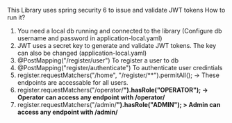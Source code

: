 This Library uses spring security 6 to issue and validate JWT tokens
How to run it?
1. You need a local db running and connected to the library (Configure db username and password in application-local.yaml)
2. JWT uses a secret key to generate and validate JWT tokens. The key can also be changed (application-local.yaml)
3. @PostMapping("/register/user") To register a user to db
4. @PostMapping("register/authenticate") To authenticate user credintials
5. register.requestMatchers("/home", "/register/**").permitAll(); -> These endpoints are accessable for all users.
6. register.requestMatchers("/operator/**").hasRole("OPERATOR"); -> Operator can access any endpoint with /operator/**
7. register.requestMatchers("/admin/**").hasRole("ADMIN"); > Admin can access any endpoint with /admin/**
